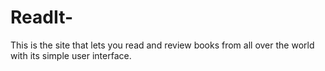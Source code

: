 # ReadIt-
This is the site that lets you read and review books from all over the world with its simple user interface.
